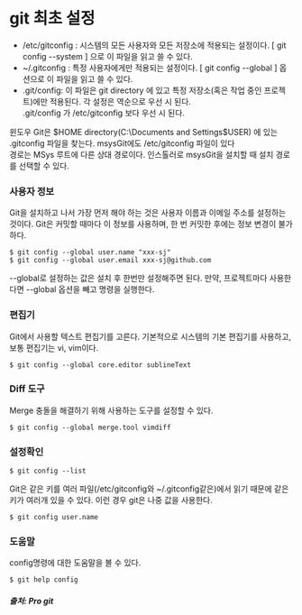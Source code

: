 # git 최초 설정

- /etc/gitconfig : 시스템의 모든 사용자와 모든 저장소에 적용되는 설정이다. [ git config --system ] 으로 이 파일을 읽고 쓸 수 있다.
-  ~/.gitconfig : 특정 사용자에게만 적용되는 설정이다. [ git config --global ] 옵션으로 이 파일을 읽고 쓸 수 있다.
-  .git/config: 이 파일은 git directory 에 있고 특정 저장소(혹은 작업 중인 프로젝트)에만 적용된다. 각 설정은 역순으로 우선 시 된다.    
    .git/config 가 /etc/gitconfig 보다 우선 시 된다.

윈도우 Git은 $HOME directory(C:\Documents and Settings\$USER) 에 있는 .gitconfig 파일을 찾는다. msysGit에도 /etc/gitconfig 파일이 있다     
경로는 MSys 루트에 다른 상대 경로이다. 인스톨러로 msysGit을 설치할 때 설치 경로를 선택할 수 있다.


### 사용자 정보
Git을 설치하고 나서 가장 먼저 해야 하는 것은 사용자 이름과 이메일 주소를 설정하는 것이다. Git은 커밋할 때마다 이 정보를 사용하며, 한 번 커밋한 후에는 정보 변경이 불가하다.

```git
$ git config --global user.name "xxx-sj"
$ git config --global user.email xxx-sj@github.com
```
  --global로 설정하는 값은 설치 후 한번만 설정해주면 된다. 만약, 프로젝트마다 사용한다면 --global 옵션을 빼고 명령을 실행한다.    
  
  
### 편집기
Git에서 사용할 텍스트 편집기를 고른다. 기본적으로 시스템의 기본 편집기를 사용하고, 보통 편집기는 vi, vim이다.    
```git
$ git config --global core.editor sublineText
```

### Diff 도구
Merge 충돌을 해결하기 위해 사용하는 도구를 설정할 수 있다. 
```git
$ git config --global merge.tool vimdiff
```

### 설정확인
```git
$ git config --list
```

Git은 같은 키를 여러 파일(/etc/gitconfig와 ~/.gitconfig같은)에서 읽기 때문에 같은 키가 여러개 있을 수 있다. 이런 경우 git은 나중 값을 사용한다.     
```git
$ git config user.name
```

### 도움말
config명령에 대한 도움말을 볼 수 있다.
```git
$ git help config
```
  
##### 출처: Pro git
